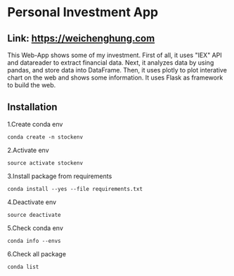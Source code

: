 # Personal Investment App
## Link: https://weichenghung.com

This Web-App shows some of my investment.
First of all, it uses "IEX" API and datareader to extract financial data.
Next, it analyzes data by using pandas, and store data into DataFrame.
Then, it uses plotly to plot interative chart on the web and shows some information.
It uses Flask as framework to build the web.


## Installation
1.Create conda env
```
conda create -n stockenv
```
2.Activate env
```
source activate stockenv
```
3.Install package from requirements
```
conda install --yes --file requirements.txt
```
4.Deactivate env
```
source deactivate
```
5.Check conda env
```
conda info --envs
```
6.Check all package
```
conda list
```
